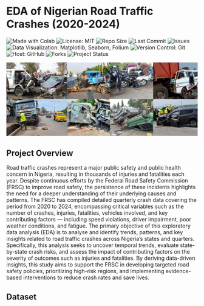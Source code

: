# EDA of Nigerian Road Traffic Crashes (2020-2024) 
<p align="left">
  <img src="https://img.shields.io/badge/Made%20With-Colab-blue?logo=googlecolab&logoColor=white&label=Made%20With" alt="Made with Colab">
  <img src="https://img.shields.io/badge/License-MIT-green.svg" alt="License: MIT">
  <img src="https://img.shields.io/github/repo-size/ShaikhBorhanUddin/EDA-of-Nigerian-Road-Traffic-Crashes-2020-2024" alt="Repo Size">
  <img src="https://img.shields.io/github/last-commit/ShaikhBorhanUddin/EDA-of-Nigerian-Road-Traffic-Crashes-2020-2024" alt="Last Commit">
  <img src="https://img.shields.io/github/issues/ShaikhBorhanUddin/EDA-of-Nigerian-Road-Traffic-Crashes-2020-2024" alt="Issues">
  <img src="https://img.shields.io/badge/Data%20Visualization-Matplotlib%20|%20Seaborn%20|%20Folium-green?logo=python" alt="Data Visualization: Matplotlib, Seaborn, Folium">
  <img src="https://img.shields.io/badge/Version%20Control-Git-orange?logo=git" alt="Version Control: Git">
  <img src="https://img.shields.io/badge/Host-GitHub-black?logo=github" alt="Host: GitHub">
  <img src="https://img.shields.io/github/forks/ShaikhBorhanUddin/EDA-of-Nigerian-Road-Traffic-Crashes-2020-2024?style=social" alt="Forks">
  <img src="https://img.shields.io/badge/Project-Ongoing-orange" alt="Project Status">
</p> 

![Dashboard](https://github.com/ShaikhBorhanUddin/EDA-of-Nigerian-Road-Traffic-Crashes-2020-2024/blob/main/Images/nig_1.png?raw=true)
## Project Overview 
Road traffic crashes represent a major public safety and public health concern in Nigeria, resulting in thousands of injuries and fatalities each year. Despite continuous efforts by the Federal Road Safety Commission (FRSC) to improve road safety, the persistence of these incidents highlights the need for a deeper understanding of their underlying causes and patterns. The FRSC has compiled detailed quarterly crash data covering the period from 2020 to 2024, encompassing critical variables such as the number of crashes, injuries, fatalities, vehicles involved, and key contributing factors — including speed violations, driver impairment, poor weather conditions, and fatigue.
The primary objective of this exploratory data analysis (EDA) is to analyse and identify trends, patterns, and key insights related to road traffic crashes across Nigeria’s states and quarters. Specifically, this analysis seeks to uncover temporal trends, evaluate state-by-state crash risks, and assess the impact of contributing factors on the severity of outcomes such as injuries and fatalities. By deriving data-driven insights, this study aims to support the FRSC in developing targeted road safety policies, prioritizing high-risk regions, and implementing evidence-based interventions to reduce crash rates and save lives.

## Dataset
